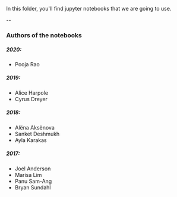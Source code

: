 In this folder, you'll find jupyter notebooks that we are going to use.

--

### Authors of the notebooks

##### 2020:
* Pooja Rao

##### 2019:
* Alice Harpole
* Cyrus Dreyer

##### 2018:
* Alëna Aksënova
* Sanket Deshmukh
* Ayla Karakas

##### 2017:
* Joel Anderson
* Marisa Lim
* Panu Sam-Ang
* Bryan Sundahl
